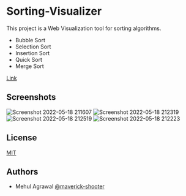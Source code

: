 # Sorting-Visualizer

This project is a Web Visualization tool for sorting algorithms.

- Bubble Sort
- Selection Sort
- Insertion Sort
- Quick Sort
- Merge Sort

[Link](https://maverick-shooter.github.io/Sorting-Visualizer/)

## Screenshots
![Screenshot 2022-05-18 211607](https://user-images.githubusercontent.com/76998222/169091787-288388e2-cc80-4162-b990-898e651c4ee8.png)
![Screenshot 2022-05-18 212319](https://user-images.githubusercontent.com/76998222/169091781-f647cb56-2a54-4029-9769-7bc6b37ddc95.png)
![Screenshot 2022-05-18 212519](https://user-images.githubusercontent.com/76998222/169091784-baa7f5af-1df4-4d8f-8887-96314e928d70.png)
![Screenshot 2022-05-18 212223](https://user-images.githubusercontent.com/76998222/169091774-f8245986-7cbd-4c79-9ffd-f54f153706ba.png)

## License

[MIT](https://choosealicense.com/licenses/mit/)

## Authors

- Mehul Agrawal [@maverick-shooter](https://github.com/maverick-shooter)
